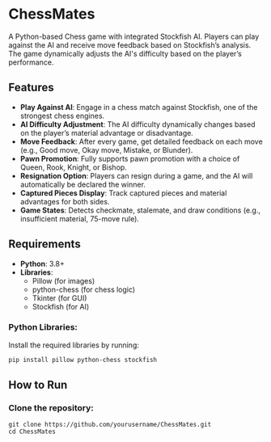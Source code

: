 # ChessMates

A Python-based Chess game with integrated Stockfish AI. Players can play against the AI and receive move feedback based on Stockfish’s analysis. The game dynamically adjusts the AI's difficulty based on the player’s performance.

## Features
- **Play Against AI**: Engage in a chess match against Stockfish, one of the strongest chess engines.
- **AI Difficulty Adjustment**: The AI difficulty dynamically changes based on the player’s material advantage or disadvantage.
- **Move Feedback**: After every game, get detailed feedback on each move (e.g., Good move, Okay move, Mistake, or Blunder).
- **Pawn Promotion**: Fully supports pawn promotion with a choice of Queen, Rook, Knight, or Bishop.
- **Resignation Option**: Players can resign during a game, and the AI will automatically be declared the winner.
- **Captured Pieces Display**: Track captured pieces and material advantages for both sides.
- **Game States**: Detects checkmate, stalemate, and draw conditions (e.g., insufficient material, 75-move rule).

## Requirements
- **Python**: 3.8+
- **Libraries**: 
  - Pillow (for images)
  - python-chess (for chess logic)
  - Tkinter (for GUI)
  - Stockfish (for AI)

### Python Libraries:
Install the required libraries by running:
```bash
pip install pillow python-chess stockfish
```

## How to Run
### Clone the repository:
```
git clone https://github.com/yourusername/ChessMates.git
cd ChessMates
```

